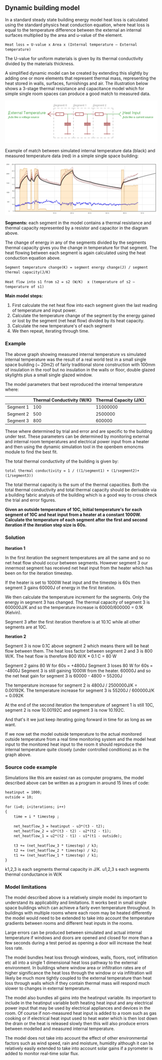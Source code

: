 ## Dynamic building model

In a standard steady state building energy model heat loss is calculated using the standard physics heat conduction equation, where heat loss is equal to the temperature difference between the external an internal surfaces multiplied by the area and u-value of the element.

    Heat loss = U-value x Area x (Internal temperature – External temperature)

The U-value for uniform materials is given by its thermal conductivity divided by the materials thickness.

A simplified dynamic model can be created by extending this slightly by adding one or more elements that represent thermal mass, representing the heat stored in walls, surfaces, furnishings and air. The illustration below shows a 3-stage thermal resistance and capacitance model which for simple single room spaces can produce a good match to measured data.

![rcsimdiagram.png](files/rcsimdiagram.png)

Example of match between simulated internal temperature data (black) and measured temperature data (red) in a simple single space building:

![dynamicheatingmodel.png](files/dynamicheatingmodel.png)

**Segments:** each segment in the model contains a thermal resistance and thermal capacity represented by a resistor and capacitor in the diagram above.

The change of energy in any of the segments divided by the segments thermal capacity gives you the change in temperature for that segment. The heat flowing between each segment is again calculated using the heat conduction equation above.

    Segment temperature change(K) = segment energy change(J) / segment thermal capacity(J/K)

    Heat flow into s1 from s2 = s2 (W/K)  x (temperature of s2 – temperature of s1)

**Main model steps:**

1. First calculate the net heat flow into each segment given the last reading of temperature and input power.
2. Calculate the temperature change of the segment by the energy gained or lost by the segment (net heat flow) divided by its heat capacity.
3. Calculate the new temperature's of each segment
4. We then repeat, iterating through time.

### Example

The above graph showing measured internal temperature vs simulated internal temperature was the result of a real world test in a small single space building (~ 20m2) of fairly traditional stone construction with 100mm of insulation in the roof but no insulation in the walls or floor, double glazed skylights plus a small single glazed window.

The model parameters that best reproduced the internal temperature where:

|           | Thermal Conductivity (W/K) | Thermal Capacity (J/K) |
|-----------|----------------------------|------------------------|
| Segment 1 | 100                        | 11000000               |
| Segment 2 | 500                        | 2500000                |
| Segment 3 | 800                        | 600000                 |

These where determined by trial and error and are specific to the building under test. These parameters can be determined by monitoring external and internal room temperatures and electrical power input from a heater and then using the dynamic simulation tool in the openbem emoncms module to find the best fit.

The total thermal conductivity of the building is given by:

    total thermal conductivity = 1 / ((1/segment1) + (1/segment2)+(1/segment3))

The total thermal capacity is the sum of the thermal capacities. Both the total thermal conductivity and total thermal capacity should be derivable via a building fabric analysis of the building which is a good way to cross check the trial and error figures.

**Given an outside temperature of 10C, initial temperature's for each segment of 10C and heat input from a heater at a constant 1000W. Calculate the temperature of each segment after the first and second iteration if the iteration step size is 60s.**

### Solution

**Iteration 1**

In the first iteration the segment temperatures are all the same and so no net heat flow should occur between segments. However segment 3 our innermost segment has received net heat input from the heater which has been on for the iteration timestep.

If the heater is set to 1000W heat input and the timestep is 60s then segment 3 gains 60000J of energy in the first iteration.

We then calculate the temperature increment for the segments. Only the energy in segment 3 has changed. The thermal capacity of segment 3 is 600000J/K and so the temperature increase is 60000/600000 = 0.1K (Kelvin).

Segment 3 after the first iteration therefore is at 10.1C while all other segments are at 10C.

**Iteration 2**

Segment 3 is now 0.1C above segment 2 which means there will be heat flow between them. The heat loss factor between segment 2 and 3 is 800 W/K. The heat flow is therefore 800 W/K * 0.1 C = 80 W

Segment 2 gains 80 W for 60s = +4800J
Segment 3 loses 80 W for 60s = -4800J
Segment 3 is still gaining 1000W from the heater. 60000J and so the net heat gain for segment 3 is 60000 - 4800 = 55200J

The temperature increase for segment 2 is 4800J / 2500000J/K = 0.00192K.
The temperature increase for segment 3 is 55200J / 600000J/K = 0.092K

At the end of the second iteration the temperature of segment 1 is still 10C, segment 2 is now 10.00192C and segment 3 is now 10.192C.

And that's it we just keep iterating going forward in time for as long as we want.

If we now set the model outside temperature to the actual monitored outside temperature from a real time monitoring system and the model heat input to the monitored heat input to the room it should reproduce the internal temperature quite closely (under controlled conditions) as in the graph above.

### Source code example

Simulations like this are easiest ran as computer programs, the model described above can be written as a program in around 15 lines of code:

    heatinput = 1000;
    outside = 10;

    for (i=0; i<iterations; i++)
    {
        time = i * timestep ;
        
        net_heatflow_3 = heatinput - u3*(t3 - t2);
        net_heatflow_2 = u3*(t3 - t2) - u2*(t2 - t1);     
        net_heatflow_1 = u2*(t2 - t1) - u1*(t1 - outside);

        t3 += (net_heatflow_3 * timestep) / k3;
        t2 += (net_heatflow_2 * timestep) / k2;
        t1 += (net_heatflow_1 * timestep) / k1;
    }

k1,2,3 is each segments thermal capacity in J/K. u1,2,3 s each segments thermal conductance in W/K

### Model limitations

The model described above is a relatively simple model its important to understand its applicability and limitations. It works best in small single space buildings which can achieve a fairly even temperature throughout. In buildings with multiple rooms where each room may be heated differently the model would need to be extended to take into account the temperature gradients between rooms and different heat inputs in the rooms.

Large errors can be produced between simulated and actual internal temperature if windows and doors are opened and closed for more than a few seconds during a test period as opening a door will increase the heat loss rate.

The model bundles heat loss through windows, walls, floors, roof, infiltration etc all into a single 1 dimensional heat loss pathway to the external environment. In buildings where window area or infiltration rates are of higher significance the heat loss through the window or via infiltration will likely be much more tightly coupled to the external temperature than heat loss through walls which if they contain thermal mass will respond much slower to changes in external temperature.

The model also bundles all gains into the heatinput variable. Its important to include in the heatinput variable both heating heat input and any electrical power input that may be used by electrical appliances and devices in the room. Of course if non-measured heat input is added to a room such as gas cooking or if electrical heat input used to heat water which is then lost down the drain or the heat is released slowly then this will also produce errors between modelled and measured internal temperature.

The model does not take into account the effect of other environmental factors such as wind speed, rain and moisture, humidity although it can be relatively easily extended to take into account solar gains if a pyrometer is added to monitor real-time solar flux.
